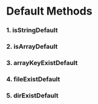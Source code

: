 # Default Methods

### 1. isStringDefault ###
### 2. isArrayDefault ###
### 3. arrayKeyExistDefault ###
### 4. fileExistDefault ###
### 5. dirExistDefault ###